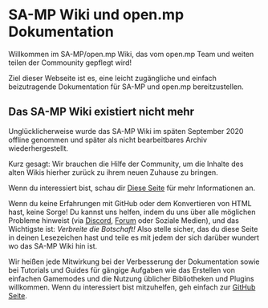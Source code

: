 # SA-MP Wiki und open.mp Dokumentation

Willkommen im SA-MP/open.mp Wiki, das vom open.mp Team und weiten teilen der Commounity gepflegt wird!

Ziel dieser Webseite ist es, eine leicht zugängliche und einfach beizutragende Dokumentation für SA-MP und open.mp bereitzustellen.

## Das SA-MP Wiki existiert nicht mehr

Unglücklicherweise wurde das SA-MP Wiki im späten September 2020 offline genommen und später als nicht bearbeitbares Archiv wiederhergestellt.

Kurz gesagt: Wir brauchen die Hilfe der Community, um die Inhalte des alten Wikis hierher zurück zu ihrem neuen Zuhause zu bringen.

Wenn du interessiert bist, schau dir [Diese Seite](/docs/meta/Contributing) für mehr Informationen an.

Wenn du keine Erfahrungen mit GitHub oder dem Konvertieren von HTML hast, keine Sorge! Du kannst uns helfen, indem du uns über alle möglichen Probleme hinweist (via [Discord](https://discord.gg/samp), [Forum](https://forum.open.mp) oder Soziale Medien), und das Wichtigste ist: _Verbreite die Botschaft!_ Also stelle sicher, das du diese Seite in deinen Lesezeichen hast und teile es mit jedem der sich darüber wundert wo das SA-MP Wiki hin ist.

Wir heißen jede Mitwirkung bei der Verbesserung der Dokumentation sowie bei Tutorials und Guides für gängige Aufgaben wie das Erstellen von einfachen Gamemodes und die Nutzung üblicher Bibliotheken und Plugins willkommen. Wenn du interessiert bist mitzuhelfen, geh einfach zur [GitHub Seite](https://github.com/openmultiplayer/web).

